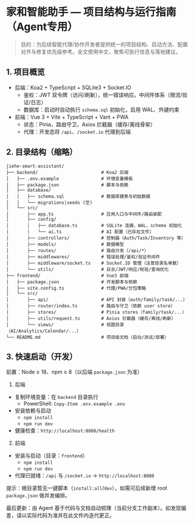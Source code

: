 # 家和智能助手 — 项目结构与运行指南（Agent专用）

> 目的：为后续智能代理/协作开发者提供统一的项目结构、启动方法、配置对齐与修复优先级参考。全文使用中文，聚焦可执行信息与落地建议。

## 1. 项目概览

- 后端：Koa2 + TypeScript + SQLite3 + Socket.IO
  - 鉴权：JWT 双令牌（访问/刷新），统一错误响应，中间件体系（限流/验证/日志）
  - 数据库：启动时自动执行 `schema.sql` 初始化，启用 WAL、外键约束
- 前端：Vue 3 + Vite + TypeScript + Vant + PWA
  - 状态：Pinia，路由守卫，Axios 拦截器（缓存/离线骨架）
  - 代理：开发态将 `/api`、`/socket.io` 代理到后端

## 2. 目录结构（缩略）

```
jiehe-smart-assistant/
├── backend/                        # Koa2 后端
│   ├── .env.example                # 环境变量模板
│   ├── package.json                # 脚本与依赖
│   ├── database/
│   │   ├── schema.sql              # 数据库建表与初始数据
│   │   └── migrations|seeds (空)
│   └── src/
│       ├── app.ts                  # 应用入口与中间件/路由装配
│       ├── config/
│       │   ├── database.ts         # SQLite 连接、WAL、schema 初始化
│       │   └── ai.ts               # AI 配置（已存在文件）
│       ├── controllers/            # 控制器（Auth/Task/Inventory 等）
│       ├── models/                 # 数据模型
│       ├── routes/                 # 路由分发（/api/*）
│       ├── middlewares/            # 错误处理/鉴权/验证中间件
│       ├── middleware/socket.ts    # Socket.IO 管理（注意目录名单数）
│       └── utils/                  # 日志/JWT/响应/校验/查询优化
├── frontend/                       # Vue3 前端
│   ├── package.json                # 开发脚本与依赖
│   ├── vite.config.ts              # 代理/PWA/分包策略
│   └── src/
│       ├── api/                    # API 封装（auth/family/task/...）
│       ├── router/index.ts         # 路由与守卫（依赖 user store）
│       ├── stores/                 # Pinia stores（family/task/...）
│       ├── utils/request.ts        # Axios 拦截器（缓存/离线/刷新）
│       └── views/                  # 视图目录（AI/Analytics/Calendar/...）
└── README.md                       # 项目级文档（启动/测试/部署）
```

## 3. 快速启动（开发）

前置：Node ≥ 18、npm ≥ 8（以后端 `package.json` 为准）

1) 后端
- 复制环境变量：在 `backend` 目录执行
  - PowerShell: `Copy-Item .env.example .env`
- 安装依赖与启动
  - `npm install`
  - `npm run dev`
- 健康检查：`http://localhost:8080/health`

2) 前端
- 安装与启动（目录：`frontend`）
  - `npm install`
  - `npm run dev`
- 代理已就绪：`/api` 与 `/socket.io` → `http://localhost:8080`

提示：根目录暂无一键脚本（`install:all`/`dev`），如需可后续新增 root `package.json` 做并发编排。


最后更新：由 Agent 基于代码与文档自动梳理（当前分支工作副本）。如发现偏差，请以实际代码为准并在此文件内迭代更正。

